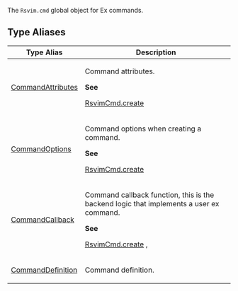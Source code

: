 The `Rsvim.cmd` global object for Ex commands.

## Type Aliases

<table>
<thead>
<tr>
<th>Type Alias</th>
<th>Description</th>
</tr>
</thead>
<tbody>
<tr>
<td>

[CommandAttributes](type-aliases/CommandAttributes.md)

</td>
<td>

Command attributes.

**See**

[RsvimCmd.create](../../interfaces/RsvimCmd.md#create)

</td>
</tr>
<tr>
<td>

[CommandOptions](type-aliases/CommandOptions.md)

</td>
<td>

Command options when creating a command.

**See**

[RsvimCmd.create](../../interfaces/RsvimCmd.md#create)

</td>
</tr>
<tr>
<td>

[CommandCallback](type-aliases/CommandCallback.md)

</td>
<td>

Command callback function, this is the backend logic that implements a user ex command.

**See**

[RsvimCmd.create](../../interfaces/RsvimCmd.md#create)
,

</td>
</tr>
<tr>
<td>

[CommandDefinition](type-aliases/CommandDefinition.md)

</td>
<td>

Command definition.

</td>
</tr>
</tbody>
</table>
